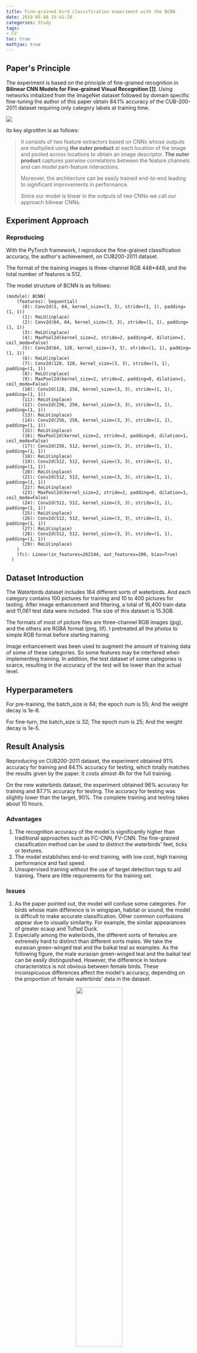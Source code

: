 ```yaml
---
title: Fine-grained bird classification experiment with the BCNN
date: 2019-05-08 15:41:28
categories: Study
tags:
- CV
toc: true
mathjax: true
---
```


## Paper's Principle

The experiment is based on the principle of fine-grained recognition in **Bilinear CNN Models for Fine-grained Visual Recognition [[1]](#1)**. Using networks initialized from the ImageNet dataset followed by domain specific fine-tuning the author of this paper obtain 84.1% accuracy of the CUB-200-2011 dataset requiring only category labels at training time. 

<img src="https://raw.githubusercontent.com/zolars/pic-bed/master/20190719090610.jpg"/>

<!--more-->

Its key algroithm is as follows:

> It consists of two feature extractors based on CNNs whose outputs are multiplied using **the outer product** at each location of the image and pooled across locations to obtain an image descriptor. **The outer product** captures pairwise correlations between the feature channels and can model part-feature interactions.
>
> Moreover, the architecture can be easily trained end-to-end leading to significant improvements in performance.
> 
> Since our model is linear in the outputs of two CNNs we call our approach bilinear CNNs.

## Experiment Approach

### Reproducing

With the PyTorch framework, I reproduce the fine-grained classification accuracy, the author's achievement, on CUB200-2011 dataset.

The format of the training images is three-channel RGB 448*448, and the total number of features is 512.

The model structure of BCNN is as follows:

```
(module): BCNN(
    (features): Sequential(
      (0): Conv2d(3, 64, kernel_size=(3, 3), stride=(1, 1), padding=(1, 1))
      (1): ReLU(inplace)
      (2): Conv2d(64, 64, kernel_size=(3, 3), stride=(1, 1), padding=(1, 1))
      (3): ReLU(inplace)
      (4): MaxPool2d(kernel_size=2, stride=2, padding=0, dilation=1, ceil_mode=False)
      (5): Conv2d(64, 128, kernel_size=(3, 3), stride=(1, 1), padding=(1, 1))
      (6): ReLU(inplace)
      (7): Conv2d(128, 128, kernel_size=(3, 3), stride=(1, 1), padding=(1, 1))
      (8): ReLU(inplace)
      (9): MaxPool2d(kernel_size=2, stride=2, padding=0, dilation=1, ceil_mode=False)
      (10): Conv2d(128, 256, kernel_size=(3, 3), stride=(1, 1), padding=(1, 1))
      (11): ReLU(inplace)
      (12): Conv2d(256, 256, kernel_size=(3, 3), stride=(1, 1), padding=(1, 1))
      (13): ReLU(inplace)
      (14): Conv2d(256, 256, kernel_size=(3, 3), stride=(1, 1), padding=(1, 1))
      (15): ReLU(inplace)
      (16): MaxPool2d(kernel_size=2, stride=2, padding=0, dilation=1, ceil_mode=False)
      (17): Conv2d(256, 512, kernel_size=(3, 3), stride=(1, 1), padding=(1, 1))
      (18): ReLU(inplace)
      (19): Conv2d(512, 512, kernel_size=(3, 3), stride=(1, 1), padding=(1, 1))
      (20): ReLU(inplace)
      (21): Conv2d(512, 512, kernel_size=(3, 3), stride=(1, 1), padding=(1, 1))
      (22): ReLU(inplace)
      (23): MaxPool2d(kernel_size=2, stride=2, padding=0, dilation=1, ceil_mode=False)
      (24): Conv2d(512, 512, kernel_size=(3, 3), stride=(1, 1), padding=(1, 1))
      (25): ReLU(inplace)
      (26): Conv2d(512, 512, kernel_size=(3, 3), stride=(1, 1), padding=(1, 1))
      (27): ReLU(inplace)
      (28): Conv2d(512, 512, kernel_size=(3, 3), stride=(1, 1), padding=(1, 1))
      (29): ReLU(inplace)
    )
    (fc): Linear(in_features=262144, out_features=200, bias=True)
  )
```

## Dataset Introduction

The Waterbirds dataset includes 164 different sorts of waterbirds. And each category contains 100 pictures for training and 10 to 400 pictures for testing. After image enhancement and filtering, a total of 16,400 train data and 11,061 test data were included. The size of this dataset is 15.3GB.

The formats of most of picture files are three-channel RGB images (jpg), and the others are RGBA format (png, tif). I pretreated all the photos to simple RGB format before starting training.

Image enhancement was been used to augment the amount of training data of some of these categories. So some features may be interfered when implementing training. In addition, the test dataset of some categories is scarce, resulting in the accuracy of the test will be lower than the actual level.

## Hyperparameters

For pre-training, the batch_size is 64; the epoch num is 55; And the weight decay is 1e-8.

For fine-turn, the batch_size is 32; The epoch num is 25; And the weight decay is 1e-5.

## Result Analysis

Reproducing on CUB200-2011 dataset, the experiment obtained 91% accuracy for training and 84.1% accuracy for testing, which totally matches the results given by the paper. It costs almost 4h for the full training.

On the new waterbirds dataset, the experiment obtained 96% accuracy for training and 87.7% accuracy for testing. The accuracy for testing was slightly lower than the target, 90%. The complete training and testing takes about 10 hours.

### Advantages

1. The recognition accuracy of the model is significantly higher than traditional approaches such as FC-CNN, FV-CNN. The fine-grained classification method can be used to distinct the waterbirds' feet, ticks or textures.
2. The model establishes end-to-end training, with low cost, high training performance and fast speed.
3. Unsupervised training without the use of target detection tags to aid training. There are little requirements for the training set.

### Issues

1. As the paper pointed out, the model will confuse some categories. For birds whose main difference is in wingspan, habitat or sound, the model is difficult to make accurate classification. Other common confusions appear due to visually similarity. For example, the similar appearances of greater scaup and Tufted Duck.
2. Especially among the waterbirds, the different sorts of females are extremely hard to distinct than different sorts males. We take the eurasian green-winged teal and the baikal teal as examples. As the following figure, the male eurasian green-winged teal and the baikal teal can be easily distinguished. However, the difference in texture characteristics is not obvious between female birds. These inconspicuous differences affect the model's accuracy, depending on the proportion of female waterbirds' data in the dataset.

<div align="center"><img src="https://raw.githubusercontent.com/zolars/pic-bed/master/20190719090609.jpg" width="50%"/></div>

<p align="center">figure1. the male and female eurasian green-winged teal (Anas crecca)</p>

<div align="center"><img src="https://raw.githubusercontent.com/zolars/pic-bed/master/20190719090608.jpg" width="50%"/></div>

<p align="center">figure2. the male and female baikal teal (Sibirionetta formosa)</p>

3. Lack on typical feature or the scarce data quantity makes the judgment of the model difficult. Such as the misrecognition between Phalacrocorax carbo and Phalacrocorax pelagicus.

## Optimization Target

1. Noticing that deploying the model costs too many time, the next goal is to realize the feasible and high-quality method to reduce time cost on rebuilding the model. When using the model to identify birds, can the model instance be kept in memory once completely loaded?
2. For the second issue above, I suppose to classify the male and female data. The male birds and female birds are also considered as two types during training. Extracting their feature points separately will significantly improve the recognition accuracy of the model.
3. Call for additional size of dataset in specific categories. <div id='1'></div>

> ## Reference
>
> 1. Lin, Tsung-Yu, Aruni RoyChowdhury, and Subhransu Maji. "Bilinear cnn models for fine-grained visual recognition." Proceedings of the IEEE international conference on computer vision. 2015.